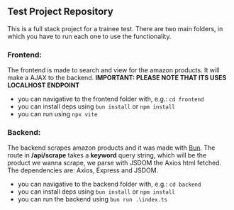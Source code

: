 ## Test Project Repository

This is a full stack project for a trainee test. There are two main folders, in which you have to run each one to use the functionality.

### Frontend:
The frontend is made to search and view for the amazon products. It will make a AJAX to the backend. **IMPORTANT: PLEASE NOTE THAT ITS USES LOCALHOST ENDPOINT**

- you can navigative to the frontend folder with, e.g.: `cd frontend`
- you can install deps using `bun install` or `npm install`
- you can run using `npx vite`

### Backend:
The backend scrapes amazon products and it was made with [Bun](https://bun.sh/). The route in **/api/scrape** takes a **keyword** query string, which will be the product we wanna scrape, we parse with JSDOM the Axios html fetched. The dependencies are: Axios, Express and JSDOM.

- you can navigative to the backend folder with, e.g.: `cd backend`
- you can install deps using `bun install` or `npm install`
- you can run the backend using `bun run .\index.ts`